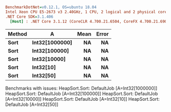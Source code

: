 ``` ini

BenchmarkDotNet=v0.12.1, OS=ubuntu 18.04
Intel Xeon CPU E5-2673 v3 2.40GHz, 1 CPU, 2 logical and 2 physical cores
.NET Core SDK=3.1.406
  [Host] : .NET Core 3.1.12 (CoreCLR 4.700.21.6504, CoreFX 4.700.21.6905), X64 RyuJIT


```
| Method |              A | Mean | Error |
|------- |--------------- |-----:|------:|
|   **Sort** | **Int32[1000000]** |   **NA** |    **NA** |
|   **Sort** |  **Int32[100000]** |   **NA** |    **NA** |
|   **Sort** |   **Int32[10000]** |   **NA** |    **NA** |
|   **Sort** |      **Int32[10]** |   **NA** |    **NA** |
|   **Sort** |      **Int32[50]** |   **NA** |    **NA** |

Benchmarks with issues:
  HeapSort.Sort: DefaultJob [A=Int32[1000000]]
  HeapSort.Sort: DefaultJob [A=Int32[100000]]
  HeapSort.Sort: DefaultJob [A=Int32[10000]]
  HeapSort.Sort: DefaultJob [A=Int32[10]]
  HeapSort.Sort: DefaultJob [A=Int32[50]]
